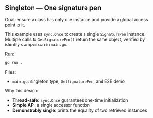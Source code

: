 ## Singleton — One signature pen

Goal: ensure a class has only one instance and provide a global access point to it.

This example uses `sync.Once` to create a single `SignaturePen` instance. Multiple calls to `GetSignaturePen()` return the same object, verified by identity comparison in `main.go`.

Run:
```bash
go run .
```

Files:
- `main.go`: singleton type, `GetSignaturePen`, and E2E demo

Why this design:
- **Thread-safe**: `sync.Once` guarantees one-time initialization
- **Simple API**: a single accessor function
- **Demonstrably single**: prints the equality of two retrieved instances


